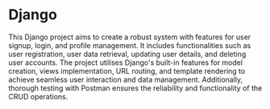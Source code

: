 # Django

This Django project aims to create a robust system with features
for user signup, login, and profile management.
It includes functionalities such as user registration, user data
retrieval, updating user details, and deleting user accounts.
The project utilises Django's built-in features for model creation,
views implementation, URL routing, and template rendering to
achieve seamless user interaction and data management.
Additionally, thorough testing with Postman ensures the
reliability and functionality of the CRUD operations.